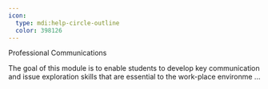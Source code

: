 ```yaml
---
icon:
  type: mdi:help-circle-outline
  color: 398126
---
```

Professional Communications

The goal of this module is to enable students to develop key communication and issue exploration skills that are essential to the work-place environme ... 
